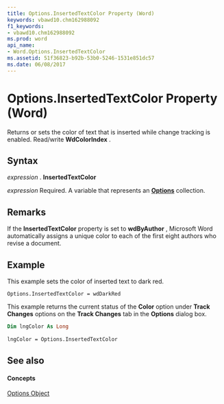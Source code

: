 ```yaml
---
title: Options.InsertedTextColor Property (Word)
keywords: vbawd10.chm162988092
f1_keywords:
- vbawd10.chm162988092
ms.prod: word
api_name:
- Word.Options.InsertedTextColor
ms.assetid: 51f36823-b92b-53b0-5246-1531e851dc57
ms.date: 06/08/2017
---
```



# Options.InsertedTextColor Property (Word)

Returns or sets the color of text that is inserted while change tracking is enabled. Read/write  **WdColorIndex** .


## Syntax

 _expression_ . **InsertedTextColor**

 _expression_ Required. A variable that represents an **[Options](Word.Options.md)** collection.


## Remarks

If the  **InsertedTextColor** property is set to **wdByAuthor** , Microsoft Word automatically assigns a unique color to each of the first eight authors who revise a document.


## Example

This example sets the color of inserted text to dark red.


```
Options.InsertedTextColor = wdDarkRed
```

This example returns the current status of the  **Color** option under **Track Changes** options on the **Track Changes** tab in the **Options** dialog box.




```vb
Dim lngColor As Long 
 
lngColor = Options.InsertedTextColor
```


## See also


#### Concepts


[Options Object](Word.Options.md)


